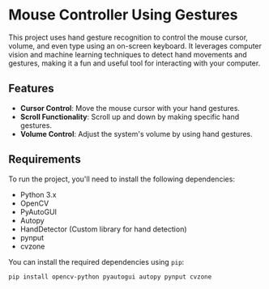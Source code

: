 # Mouse Controller Using Gestures

This project uses hand gesture recognition to control the mouse cursor, volume, and even type using an on-screen keyboard. It leverages computer vision and machine learning techniques to detect hand movements and gestures, making it a fun and useful tool for interacting with your computer.

## Features

- **Cursor Control**: Move the mouse cursor with your hand gestures.
- **Scroll Functionality**: Scroll up and down by making specific hand gestures.
- **Volume Control**: Adjust the system's volume by using hand gestures.
  
## Requirements

To run the project, you'll need to install the following dependencies:

- Python 3.x
- OpenCV
- PyAutoGUI
- Autopy
- HandDetector (Custom library for hand detection)
- pynput
- cvzone

You can install the required dependencies using `pip`:

```bash
pip install opencv-python pyautogui autopy pynput cvzone
